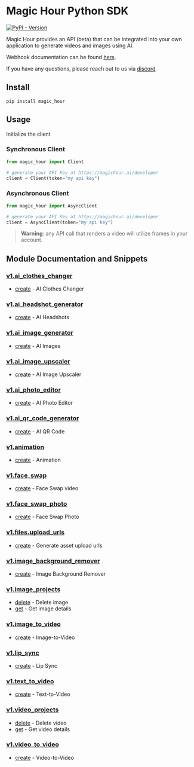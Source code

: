 # Magic Hour Python SDK

[![PyPI - Version](https://img.shields.io/pypi/v/magic_hour)](https://pypi.org/project/magic_hour/)

Magic Hour provides an API (beta) that can be integrated into your own application to generate videos and images using AI.

Webhook documentation can be found [here](https://magichour.ai/docs/webhook).

If you have any questions, please reach out to us via [discord](https://discord.gg/JX5rgsZaJp).

## Install

```
pip install magic_hour
```

## Usage

Initialize the client

### Synchronous Client

```python
from magic_hour import Client

# generate your API Key at https://magichour.ai/developer
client = Client(token="my api key")
```

### Asynchronous Client

```python
from magic_hour import AsyncClient

# generate your API Key at https://magichour.ai/developer
client = AsyncClient(token="my api key")
```

> **Warning**: any API call that renders a video will utilize frames in your account.

## Module Documentation and Snippets

### [v1.ai_clothes_changer](magic_hour/resources/v1/ai_clothes_changer/README.md)

- [create](magic_hour/resources/v1/ai_clothes_changer/README.md#create) - AI Clothes Changer

### [v1.ai_headshot_generator](magic_hour/resources/v1/ai_headshot_generator/README.md)

- [create](magic_hour/resources/v1/ai_headshot_generator/README.md#create) - AI Headshots

### [v1.ai_image_generator](magic_hour/resources/v1/ai_image_generator/README.md)

- [create](magic_hour/resources/v1/ai_image_generator/README.md#create) - AI Images

### [v1.ai_image_upscaler](magic_hour/resources/v1/ai_image_upscaler/README.md)

- [create](magic_hour/resources/v1/ai_image_upscaler/README.md#create) - AI Image Upscaler

### [v1.ai_photo_editor](magic_hour/resources/v1/ai_photo_editor/README.md)

- [create](magic_hour/resources/v1/ai_photo_editor/README.md#create) - AI Photo Editor

### [v1.ai_qr_code_generator](magic_hour/resources/v1/ai_qr_code_generator/README.md)

- [create](magic_hour/resources/v1/ai_qr_code_generator/README.md#create) - AI QR Code

### [v1.animation](magic_hour/resources/v1/animation/README.md)

- [create](magic_hour/resources/v1/animation/README.md#create) - Animation

### [v1.face_swap](magic_hour/resources/v1/face_swap/README.md)

- [create](magic_hour/resources/v1/face_swap/README.md#create) - Face Swap video

### [v1.face_swap_photo](magic_hour/resources/v1/face_swap_photo/README.md)

- [create](magic_hour/resources/v1/face_swap_photo/README.md#create) - Face Swap Photo

### [v1.files.upload_urls](magic_hour/resources/v1/files/upload_urls/README.md)

- [create](magic_hour/resources/v1/files/upload_urls/README.md#create) - Generate asset upload urls

### [v1.image_background_remover](magic_hour/resources/v1/image_background_remover/README.md)

- [create](magic_hour/resources/v1/image_background_remover/README.md#create) - Image Background Remover

### [v1.image_projects](magic_hour/resources/v1/image_projects/README.md)

- [delete](magic_hour/resources/v1/image_projects/README.md#delete) - Delete image
- [get](magic_hour/resources/v1/image_projects/README.md#get) - Get image details

### [v1.image_to_video](magic_hour/resources/v1/image_to_video/README.md)

- [create](magic_hour/resources/v1/image_to_video/README.md#create) - Image-to-Video

### [v1.lip_sync](magic_hour/resources/v1/lip_sync/README.md)

- [create](magic_hour/resources/v1/lip_sync/README.md#create) - Lip Sync

### [v1.text_to_video](magic_hour/resources/v1/text_to_video/README.md)

- [create](magic_hour/resources/v1/text_to_video/README.md#create) - Text-to-Video

### [v1.video_projects](magic_hour/resources/v1/video_projects/README.md)

- [delete](magic_hour/resources/v1/video_projects/README.md#delete) - Delete video
- [get](magic_hour/resources/v1/video_projects/README.md#get) - Get video details

### [v1.video_to_video](magic_hour/resources/v1/video_to_video/README.md)

- [create](magic_hour/resources/v1/video_to_video/README.md#create) - Video-to-Video

<!-- MODULE DOCS END -->
